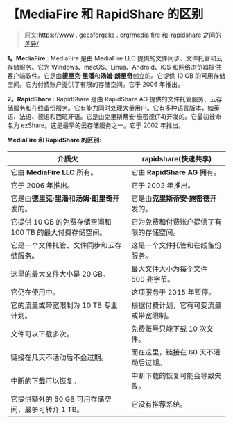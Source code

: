 # 【MediaFire 和 RapidShare 的区别

> 原文:[https://www . geesforgeks . org/media fire 和-rapidshare 之间的差异/](https://www.geeksforgeeks.org/difference-between-mediafire-and-rapidshare/)

**1。MediaFire :**
MediaFire 是由 MediaFire LLC 提供的文件同步、文件托管和云存储服务。它为 Windows、macOS、Linus、Android、iOS 和网络浏览器提供客户端软件。它是由**德里克·里潘**和**汤姆·朗里奇**创立的。它提供 10 GB 的可用存储空间。它为付费账户提供了有限的存储空间。它于 2006 年推出。

**2。RapidShare :**
RapidShare 是由 RapidShare AG 提供的文件托管服务、云存储服务和在线备份服务。它有能力同时处理大量用户。它有多种语言版本，如英语、法语、德语和西班牙语。它是由克里斯蒂安·施密德(T4)开发的。它最初被命名为 ezShare。这是最早的云存储服务之一。它于 2002 年推出。

**MediaFire 和 RapidShare 的区别:**

<center>

| 介质火 | rapidshare(快速共享) |
| --- | --- |
| 它由 **MediaFire LLC** 所有。 | 它由 **RapidShare AG** 拥有。 |
| 它于 2006 年推出。 | 它于 2002 年推出。 |
| 它是由**德里克·里潘**和**汤姆·朗里奇**开发的。 | 它是由**克里斯蒂安·施密德**开发的。 |
| 它提供 10 GB 的免费存储空间和 100 TB 的最大付费存储空间。 | 它为免费和付费账户提供了有限的存储空间。 |
| 它是一个文件托管、文件同步和云存储服务。 | 这是一个文件托管和在线备份服务。 |
| 这里的最大文件大小是 20 GB。 | 最大文件大小为每个文件 500 兆字节。 |
| 它仍在使用中。 | 这项服务于 2015 年暂停。 |
| 它的流量或带宽限制为 10 TB 专业计划。 | 根据付费计划，它有可变流量或带宽限制。 |
| 文件可以下载多次。 | 免费账号只能下载 10 次文件。 |
| 链接在几天不活动后不会过期。 | 而在这里，链接在 60 天不活动后过期。 |
| 中断的下载可以恢复。 | 中断下载的恢复可能会导致失败。 |
| 它提供额外的 50 GB 可用存储空间，最多可转介 1 TB。 | 它没有推荐系统。 |

</center>